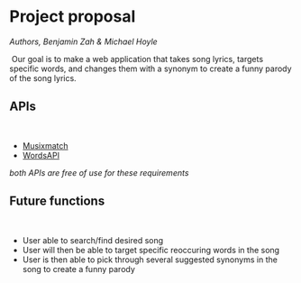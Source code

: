 # Project proposal
_Authors, Benjamin Zah & Michael Hoyle_

​
Our goal is to make a web application that takes song lyrics, targets specific words, and changes them with a synonym to create a funny parody of the song lyrics. 
​
## APIs
​
* [Musixmatch](https://developer.musixmatch.com/)
* [WordsAPI](https://www.wordsapi.com/)

_both APIs are free of use for these requirements_
​
## Future functions
​
* User able to search/find desired song
* User will then be able to target specific reoccuring words in the song
* User is then able to pick through several suggested synonyms in the song to create a funny parody

